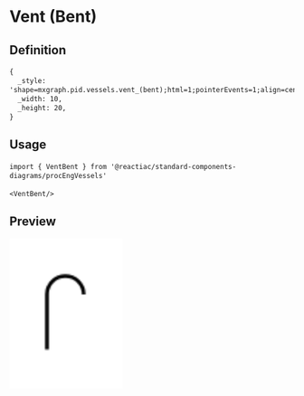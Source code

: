 # Vent (Bent)

## Definition

```
{
  _style: 'shape=mxgraph.pid.vessels.vent_(bent);html=1;pointerEvents=1;align=center;verticalLabelPosition=bottom;verticalAlign=top;dashed=0;',
  _width: 10,
  _height: 20,
}
```

## Usage

```
import { VentBent } from '@reactiac/standard-components-diagrams/procEngVessels'

<VentBent/>
```

## Preview

<img src="./vent-bent.png" width="200"/>
